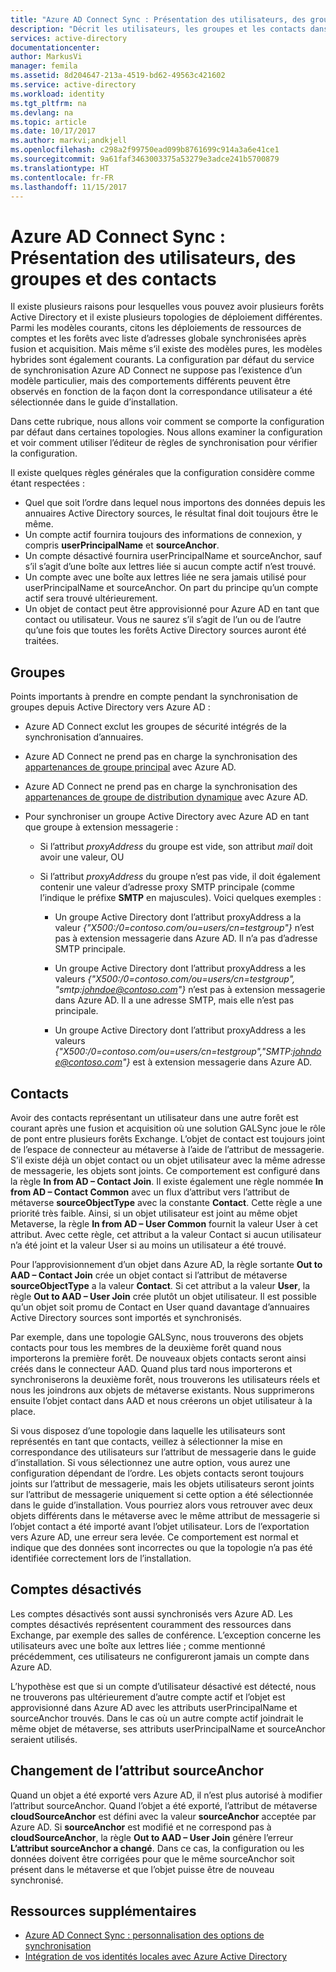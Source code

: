 ```yaml
---
title: "Azure AD Connect Sync : Présentation des utilisateurs, des groupes et des contacts | Microsoft Docs"
description: "Décrit les utilisateurs, les groupes et les contacts dans Azure AD Connect Sync."
services: active-directory
documentationcenter: 
author: MarkusVi
manager: femila
ms.assetid: 8d204647-213a-4519-bd62-49563c421602
ms.service: active-directory
ms.workload: identity
ms.tgt_pltfrm: na
ms.devlang: na
ms.topic: article
ms.date: 10/17/2017
ms.author: markvi;andkjell
ms.openlocfilehash: c298a2f99750ead099b8761699c914a3a6e41ce1
ms.sourcegitcommit: 9a61faf3463003375a53279e3adce241b5700879
ms.translationtype: HT
ms.contentlocale: fr-FR
ms.lasthandoff: 11/15/2017
---
```

# <a name="azure-ad-connect-sync-understanding-users-groups-and-contacts"></a>Azure AD Connect Sync : Présentation des utilisateurs, des groupes et des contacts
Il existe plusieurs raisons pour lesquelles vous pouvez avoir plusieurs forêts Active Directory et il existe plusieurs topologies de déploiement différentes. Parmi les modèles courants, citons les déploiements de ressources de comptes et les forêts avec liste d’adresses globale synchronisées après fusion et acquisition. Mais même s’il existe des modèles pures, les modèles hybrides sont également courants. La configuration par défaut du service de synchronisation Azure AD Connect ne suppose pas l’existence d’un modèle particulier, mais des comportements différents peuvent être observés en fonction de la façon dont la correspondance utilisateur a été sélectionnée dans le guide d’installation.

Dans cette rubrique, nous allons voir comment se comporte la configuration par défaut dans certaines topologies. Nous allons examiner la configuration et voir comment utiliser l’éditeur de règles de synchronisation pour vérifier la configuration.

Il existe quelques règles générales que la configuration considère comme étant respectées :
* Quel que soit l’ordre dans lequel nous importons des données depuis les annuaires Active Directory sources, le résultat final doit toujours être le même.
* Un compte actif fournira toujours des informations de connexion, y compris **userPrincipalName** et **sourceAnchor**.
* Un compte désactivé fournira userPrincipalName et sourceAnchor, sauf s’il s’agit d’une boîte aux lettres liée si aucun compte actif n’est trouvé.
* Un compte avec une boîte aux lettres liée ne sera jamais utilisé pour userPrincipalName et sourceAnchor. On part du principe qu’un compte actif sera trouvé ultérieurement.
* Un objet de contact peut être approvisionné pour Azure AD en tant que contact ou utilisateur. Vous ne saurez s’il s’agit de l’un ou de l’autre qu’une fois que toutes les forêts Active Directory sources auront été traitées.

## <a name="groups"></a>Groupes
Points importants à prendre en compte pendant la synchronisation de groupes depuis Active Directory vers Azure AD :

* Azure AD Connect exclut les groupes de sécurité intégrés de la synchronisation d’annuaires.

* Azure AD Connect ne prend pas en charge la synchronisation des [appartenances de groupe principal](https://technet.microsoft.com/library/cc771489(v=ws.11).aspx) avec Azure AD.

* Azure AD Connect ne prend pas en charge la synchronisation des [appartenances de groupe de distribution dynamique](https://technet.microsoft.com/library/bb123722(v=exchg.160).aspx) avec Azure AD.

* Pour synchroniser un groupe Active Directory avec Azure AD en tant que groupe à extension messagerie :

    * Si l’attribut *proxyAddress* du groupe est vide, son attribut *mail* doit avoir une valeur, OU 

    * Si l’attribut *proxyAddress* du groupe n’est pas vide, il doit également contenir une valeur d’adresse proxy SMTP principale (comme l’indique le préfixe **SMTP** en majuscules). Voici quelques exemples :
    
      * Un groupe Active Directory dont l’attribut proxyAddress a la valeur *{"X500:/0=contoso.com/ou=users/cn=testgroup"}* n’est pas à extension messagerie dans Azure AD. Il n’a pas d’adresse SMTP principale.
      
      * Un groupe Active Directory dont l’attribut proxyAddress a les valeurs *{"X500:/0=contoso.com/ou=users/cn=testgroup", "smtp:johndoe@contoso.com"}* n’est pas à extension messagerie dans Azure AD. Il a une adresse SMTP, mais elle n’est pas principale.
      
      * Un groupe Active Directory dont l’attribut proxyAddress a les valeurs *{"X500:/0=contoso.com/ou=users/cn=testgroup","SMTP:johndoe@contoso.com"}* est à extension messagerie dans Azure AD.

## <a name="contacts"></a>Contacts
Avoir des contacts représentant un utilisateur dans une autre forêt est courant après une fusion et acquisition où une solution GALSync joue le rôle de pont entre plusieurs forêts Exchange. L’objet de contact est toujours joint de l’espace de connecteur au métaverse à l’aide de l’attribut de messagerie. S’il existe déjà un objet contact ou un objet utilisateur avec la même adresse de messagerie, les objets sont joints. Ce comportement est configuré dans la règle **In from AD – Contact Join**. Il existe également une règle nommée **In from AD – Contact Common** avec un flux d’attribut vers l’attribut de métaverse **sourceObjectType** avec la constante **Contact**. Cette règle a une priorité très faible. Ainsi, si un objet utilisateur est joint au même objet Metaverse, la règle **In from AD – User Common** fournit la valeur User à cet attribut. Avec cette règle, cet attribut a la valeur Contact si aucun utilisateur n’a été joint et la valeur User si au moins un utilisateur a été trouvé.

Pour l’approvisionnement d’un objet dans Azure AD, la règle sortante **Out to AAD – Contact Join** crée un objet contact si l’attribut de métaverse **sourceObjectType** a la valeur **Contact**. Si cet attribut a la valeur **User**, la règle **Out to AAD – User Join** crée plutôt un objet utilisateur.
Il est possible qu’un objet soit promu de Contact en User quand davantage d’annuaires Active Directory sources sont importés et synchronisés.

Par exemple, dans une topologie GALSync, nous trouverons des objets contacts pour tous les membres de la deuxième forêt quand nous importerons la première forêt. De nouveaux objets contacts seront ainsi créés dans le connecteur AAD. Quand plus tard nous importerons et synchroniserons la deuxième forêt, nous trouverons les utilisateurs réels et nous les joindrons aux objets de métaverse existants. Nous supprimerons ensuite l’objet contact dans AAD et nous créerons un objet utilisateur à la place.

Si vous disposez d’une topologie dans laquelle les utilisateurs sont représentés en tant que contacts, veillez à sélectionner la mise en correspondance des utilisateurs sur l’attribut de messagerie dans le guide d’installation. Si vous sélectionnez une autre option, vous aurez une configuration dépendant de l’ordre. Les objets contacts seront toujours joints sur l’attribut de messagerie, mais les objets utilisateurs seront joints sur l’attribut de messagerie uniquement si cette option a été sélectionnée dans le guide d’installation. Vous pourriez alors vous retrouver avec deux objets différents dans le métaverse avec le même attribut de messagerie si l’objet contact a été importé avant l’objet utilisateur. Lors de l’exportation vers Azure AD, une erreur sera levée. Ce comportement est normal et indique que des données sont incorrectes ou que la topologie n’a pas été identifiée correctement lors de l’installation.

## <a name="disabled-accounts"></a>Comptes désactivés
Les comptes désactivés sont aussi synchronisés vers Azure AD. Les comptes désactivés représentent couramment des ressources dans Exchange, par exemple des salles de conférence. L’exception concerne les utilisateurs avec une boîte aux lettres liée ; comme mentionné précédemment, ces utilisateurs ne configureront jamais un compte dans Azure AD.

L’hypothèse est que si un compte d’utilisateur désactivé est détecté, nous ne trouverons pas ultérieurement d’autre compte actif et l’objet est approvisionné dans Azure AD avec les attributs userPrincipalName et sourceAnchor trouvés. Dans le cas où un autre compte actif joindrait le même objet de métaverse, ses attributs userPrincipalName et sourceAnchor seraient utilisés.

## <a name="changing-sourceanchor"></a>Changement de l’attribut sourceAnchor
Quand un objet a été exporté vers Azure AD, il n’est plus autorisé à modifier l’attribut sourceAnchor. Quand l’objet a été exporté, l’attribut de métaverse **cloudSourceAnchor** est défini avec la valeur **sourceAnchor** acceptée par Azure AD. Si **sourceAnchor** est modifié et ne correspond pas à **cloudSourceAnchor**, la règle **Out to AAD – User Join** génère l’erreur **L’attribut sourceAnchor a changé**. Dans ce cas, la configuration ou les données doivent être corrigées pour que le même sourceAnchor soit présent dans le métaverse et que l’objet puisse être de nouveau synchronisé.

## <a name="additional-resources"></a>Ressources supplémentaires
* [Azure AD Connect Sync : personnalisation des options de synchronisation](active-directory-aadconnectsync-whatis.md)
* [Intégration de vos identités locales avec Azure Active Directory](active-directory-aadconnect.md)

